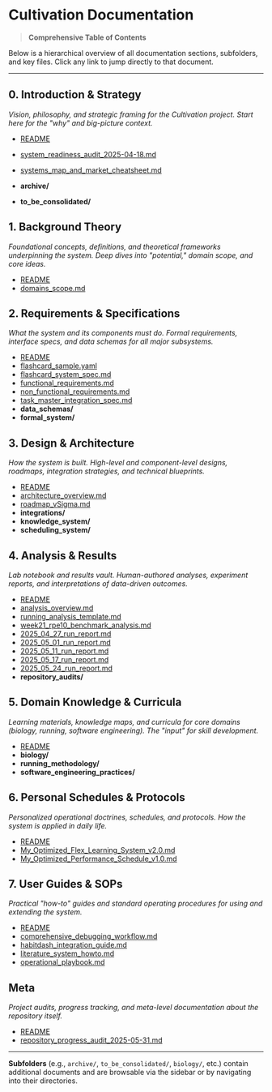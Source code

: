 # Cultivation Documentation

> **Comprehensive Table of Contents**

Below is a hierarchical overview of all documentation sections, subfolders, and key files. Click any link to jump directly to that document.

---

## 0. Introduction & Strategy
*Vision, philosophy, and strategic framing for the Cultivation project. Start here for the "why" and big-picture context.*
- [README](0_introduction_and_strategy/README.md)

- [system_readiness_audit_2025-04-18.md](4_analysis_and_results/repository_audits/system_readiness_audit_2025-04-18.md)
- [systems_map_and_market_cheatsheet.md](0_introduction_and_strategy/archive/systems_map_and_market_cheatsheet.md)
- **archive/**
- **to_be_consolidated/**

## 1. Background Theory
*Foundational concepts, definitions, and theoretical frameworks underpinning the system. Deep dives into "potential," domain scope, and core ideas.*
- [README](1_background_theory/README.md)
- [domains_scope.md](1_background_theory/domains_scope.md)

## 2. Requirements & Specifications
*What the system and its components must do. Formal requirements, interface specs, and data schemas for all major subsystems.*
- [README](2_requirements_and_specifications/README.md)
- [flashcard_sample.yaml](2_requirements_and_specifications/flashcard_sample.yaml)
- [flashcard_system_spec.md](2_requirements_and_specifications/flashcard_system_spec.md)
- [functional_requirements.md](2_requirements_and_specifications/functional_requirements.md)
- [non_functional_requirements.md](2_requirements_and_specifications/non_functional_requirements.md)
- [task_master_integration_spec.md](2_requirements_and_specifications/task_master_integration_spec.md)
- **data_schemas/**
- **formal_system/**

## 3. Design & Architecture
*How the system is built. High-level and component-level designs, roadmaps, integration strategies, and technical blueprints.*
- [README](3_design_and_architecture/README.md)
- [architecture_overview.md](3_design_and_architecture/architecture_overview.md)
- [roadmap_vSigma.md](3_design_and_architecture/roadmap_vSigma.md)
- **integrations/**
- **knowledge_system/**
- **scheduling_system/**

## 4. Analysis & Results
*Lab notebook and results vault. Human-authored analyses, experiment reports, and interpretations of data-driven outcomes.*
- [README](4_analysis_and_results/README.md)
- [analysis_overview.md](4_analysis_and_results/analysis_overview.md)
- [running_analysis_template.md](4_analysis_and_results/running_analysis_template.md)
- [week21_rpe10_benchmark_analysis.md](4_analysis_and_results/week21_rpe10_benchmark_analysis.md)
- [2025_04_27_run_report.md](4_analysis_and_results/2025_04_27_run_report.md)
- [2025_05_01_run_report.md](4_analysis_and_results/2025_05_01_run_report.md)
- [2025_05_11_run_report.md](4_analysis_and_results/2025_05_11_run_report.md)
- [2025_05_17_run_report.md](4_analysis_and_results/2025_05_17_run_report.md)
- [2025_05_24_run_report.md](4_analysis_and_results/2025_05_24_run_report.md)
- **repository_audits/**

## 5. Domain Knowledge & Curricula
*Learning materials, knowledge maps, and curricula for core domains (biology, running, software engineering). The "input" for skill development.*
- [README](5_domain_knowledge_and_curricula/README.md)
- **biology/**
- **running_methodology/**
- **software_engineering_practices/**

## 6. Personal Schedules & Protocols
*Personalized operational doctrines, schedules, and protocols. How the system is applied in daily life.*
- [README](6_personal_schedules_and_protocols/README.md)
- [My_Optimized_Flex_Learning_System_v2.0.md](6_personal_schedules_and_protocols/My_Optimized_Flex_Learning_System_v2.0.md)
- [My_Optimized_Performance_Schedule_v1.0.md](6_personal_schedules_and_protocols/My_Optimized_Performance_Schedule_v1.0.md)

## 7. User Guides & SOPs
*Practical "how-to" guides and standard operating procedures for using and extending the system.*
- [README](7_user_guides_and_sops/README.md)
- [comprehensive_debugging_workflow.md](7_user_guides_and_sops/comprehensive_debugging_workflow.md)
- [habitdash_integration_guide.md](7_user_guides_and_sops/habitdash_integration_guide.md)
- [literature_system_howto.md](7_user_guides_and_sops/literature_system_howto.md)
- [operational_playbook.md](7_user_guides_and_sops/operational_playbook.md)

## Meta
*Project audits, progress tracking, and meta-level documentation about the repository itself.*
- [README](meta/README.md)
- [repository_progress_audit_2025-05-31.md](meta/repository_progress_audit_2025-05-31.md)

---

**Subfolders** (e.g., `archive/`, `to_be_consolidated/`, `biology/`, etc.) contain additional documents and are browsable via the sidebar or by navigating into their directories.
